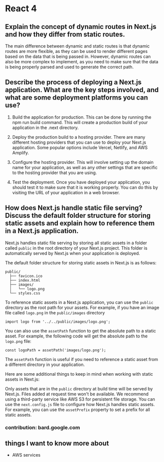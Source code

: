# React 4

## Explain the concept of dynamic routes in Next.js and how they differ from static routes.

The main difference between dynamic and static routes is that dynamic routes are more flexible, as they can be used to render different pages based on the data that is being passed in. However, dynamic routes can also be more complex to implement, as you need to make sure that the data is being properly parsed and used to generate the correct path.

## Describe the process of deploying a Next.js application. What are the key steps involved, and what are some deployment platforms you can use?

1. Build the application for production. This can be done by running the npm run build command. This will create a production build of your application in the .next directory.

2. Deploy the production build to a hosting provider. There are many different hosting providers that you can use to deploy your Next.js application. Some popular options include Vercel, Netlify, and AWS Amplify.

3. Configure the hosting provider. This will involve setting up the domain name for your application, as well as any other settings that are specific to the hosting provider that you are using.

4. Test the deployment. Once you have deployed your application, you should test it to make sure that it is working properly. You can do this by visiting the URL of your application in a web browser.

## How does Next.js handle static file serving? Discuss the default folder structure for storing static assets and explain how to reference them in a Next.js application.



Next.js handles static file serving by storing all static assets in a folder called `public` in the root directory of your Next.js project. This folder is automatically served by Next.js when your application is deployed.

The default folder structure for storing static assets in Next.js is as follows:
```
public/
  ├── favicon.ico
  ├── index.html
  ├── images/
  │   └── logo.png
  └── styles.css
```
To reference static assets in a Next.js application, you can use the `public` directory as the root path for your assets. For example, if you have an image file called `logo.png` in the `public/images` directory
```
import logo from '../../public/images/logo.png';
```
You can also use the `assetPath` function to get the absolute path to a static asset. For example, the following code will get the absolute path to the `logo.png` file:
```
const logoPath = assetPath('images/logo.png');
```

The `assetPath` function is useful if you need to reference a static asset from a different directory in your application.

Here are some additional things to keep in mind when working with static assets in Next.js:

Only assets that are in the `public` directory at build time will be served by Next.js. Files added at request time won't be available.
We recommend using a third-party service like AWS S3 for persistent file storage.
You can use the `next.config.js` file to configure how Next.js handles static assets. For example, you can use the `assetPrefix` property to set a prefix for all static assets.

### contribution: bard.google.com 
## things I want to know more about
- AWS services 

